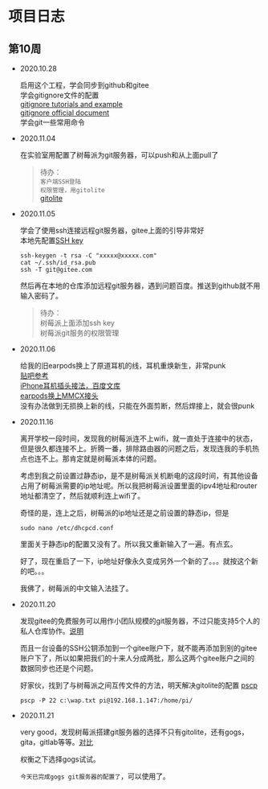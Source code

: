 # 项目日志
## 第10周
*   2020.10.28

    启用这个工程，学会同步到github和gitee  
    学会gitignore文件的配置  
    [gitignore tutorials and example](https://www.atlassian.com/git/tutorials/saving-changes/gitignore)  
    [gitignore official document](https://git-scm.com/docs/gitignore)  
    学会git一些常用命令

*   2020.11.04

    在实验室用配置了树莓派为git服务器，可以push和从上面pull了  
    > 待办：  
    `客户端SSH登陆`  
    `权限管理，用gitolite`  
    [gitolite](https://github.com/sitaramc/gitolite)

*   2020.11.05

    学会了使用ssh连接远程git服务器，gitee上面的引导非常好  
    本地先配置[SSH key](https://gitee.com/help/articles/4181#article-header0)  

        ssh-keygen -t rsa -C "xxxxx@xxxxx.com" 
        cat ~/.ssh/id_rsa.pub
        ssh -T git@gitee.com

    然后再在本地的仓库添加远程git服务器，遇到问题百度。推送到github就不用输入密码了。

    >待办：  
    树莓派上面添加ssh key  
    树莓派git服务的权限管理

*   2020.11.06

    给我的旧earpods换上了原道耳机的线，耳机重焕新生，非常punk  
    [贴吧参考](https://tieba.baidu.com/p/5832613783#)  
    [iPhone耳机插头接法，百度文库](https://wenku.baidu.com/view/d7cfe971bb0d4a7302768e9951e79b89680268f7.html)  
    [earpods换上MMCX接头](https://post.smzdm.com/p/aek86ngq/)  
    没有办法做到无损换上新的线，只能在外面剪断，然后焊接上，就会很punk  

    
*   2020.11.16

    离开学校一段时间，发现我的树莓派连不上wifi，就一直处于连接中的状态，但是很久都连接不上。折腾一番，排除路由器的问题之后，发现连我的手机热点也连不上。那肯定就是树莓派本体的问题。

    考虑到我之前设置过静态ip，是不是树莓派关机断电的这段时间，有其他设备占用了树莓派需要的ip地址呢。所以我把树莓派设置里面的ipv4地址和router地址都清空了，然后就顺利连上wifi了。

    奇怪的是，连上之后，树莓派的ip地址还是之前设置的静态ip，但是

        sudo nano /etc/dhcpcd.conf

    里面关于静态ip的配置又没有了。所以我又重新输入了一遍。有点玄。

    好了，现在重启了一下，ip地址好像永久变成另外一个新的了。。。就按这个新的吧。。。

    我佛了，树莓派的中文输入法挂了。


*   2020.11.20

    发现gitee的免费服务可以用作小团队规模的git服务器，不过只能支持5个人的私人仓库协作。[说明](https://gitee.com/help/articles/4283#article-header0)
    
    而且一台设备的SSH公钥添加到一个gitee账户下，就不能再添加到别的gitee账户下了，所以如果把我们的十来人分成两批，那么这两个gitee账户之间的数据同步也还是个问题。

    好家伙，找到了与树莓派之间互传文件的方法，明天解决gitolite的配置
    [pscp](https://www.jianshu.com/p/101d42cd686b)

        pscp -P 22 c:\wap.txt pi@192.168.1.147:/home/pi/


*   2020.11.21

    very good，发现树莓派搭建git服务器的选择不只有gitolite，还有gogs，gita，gitlab等等。[对比](http://softlab.sdut.edu.cn/blog/subaochen/2016/01/github_like_softwares/)

    权衡之下选择gogs试试。

    `今天已完成gogs git服务器的配置了`，可以使用了。

